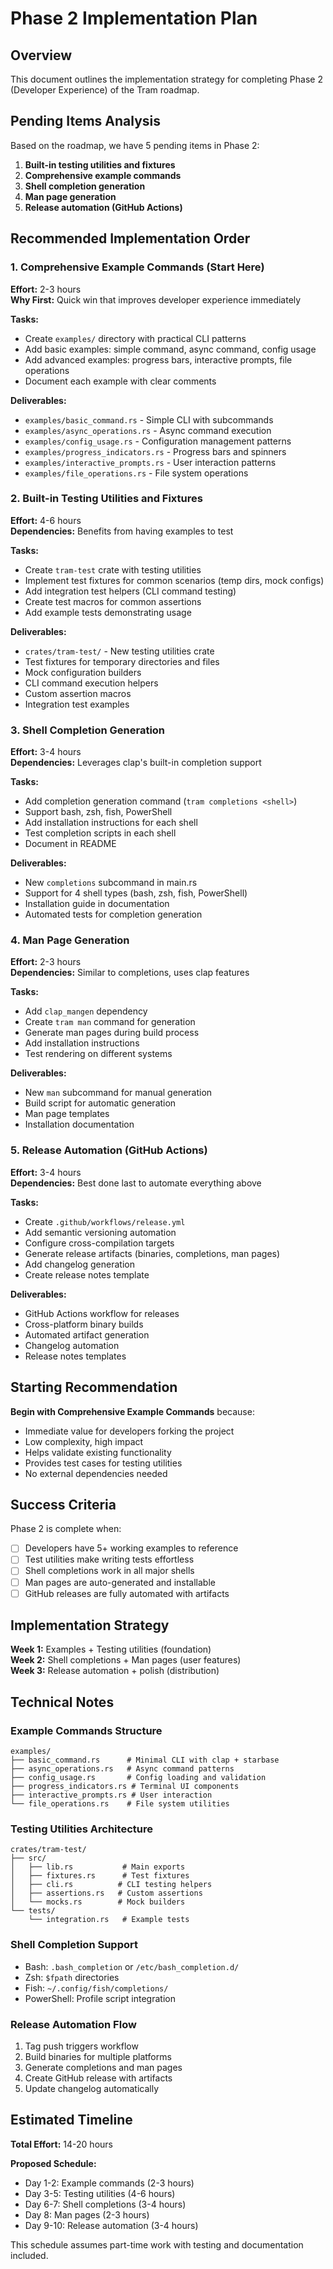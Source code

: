 # Phase 2 Implementation Plan

## Overview
This document outlines the implementation strategy for completing Phase 2 (Developer Experience) of the Tram roadmap.

## Pending Items Analysis

Based on the roadmap, we have 5 pending items in Phase 2:
1. **Built-in testing utilities and fixtures**
2. **Comprehensive example commands**
3. **Shell completion generation**
4. **Man page generation**
5. **Release automation (GitHub Actions)**

## Recommended Implementation Order

### 1. **Comprehensive Example Commands** (Start Here)
**Effort:** 2-3 hours  
**Why First:** Quick win that improves developer experience immediately

**Tasks:**
- Create `examples/` directory with practical CLI patterns
- Add basic examples: simple command, async command, config usage
- Add advanced examples: progress bars, interactive prompts, file operations
- Document each example with clear comments

**Deliverables:**
- `examples/basic_command.rs` - Simple CLI with subcommands
- `examples/async_operations.rs` - Async command execution
- `examples/config_usage.rs` - Configuration management patterns
- `examples/progress_indicators.rs` - Progress bars and spinners
- `examples/interactive_prompts.rs` - User interaction patterns
- `examples/file_operations.rs` - File system operations

### 2. **Built-in Testing Utilities and Fixtures**
**Effort:** 4-6 hours  
**Dependencies:** Benefits from having examples to test

**Tasks:**
- Create `tram-test` crate with testing utilities
- Implement test fixtures for common scenarios (temp dirs, mock configs)
- Add integration test helpers (CLI command testing)
- Create test macros for common assertions
- Add example tests demonstrating usage

**Deliverables:**
- `crates/tram-test/` - New testing utilities crate
- Test fixtures for temporary directories and files
- Mock configuration builders
- CLI command execution helpers
- Custom assertion macros
- Integration test examples

### 3. **Shell Completion Generation**
**Effort:** 3-4 hours  
**Dependencies:** Leverages clap's built-in completion support

**Tasks:**
- Add completion generation command (`tram completions <shell>`)
- Support bash, zsh, fish, PowerShell
- Add installation instructions for each shell
- Test completion scripts in each shell
- Document in README

**Deliverables:**
- New `completions` subcommand in main.rs
- Support for 4 shell types (bash, zsh, fish, PowerShell)
- Installation guide in documentation
- Automated tests for completion generation

### 4. **Man Page Generation**
**Effort:** 2-3 hours  
**Dependencies:** Similar to completions, uses clap features

**Tasks:**
- Add `clap_mangen` dependency
- Create `tram man` command for generation
- Generate man pages during build process
- Add installation instructions
- Test rendering on different systems

**Deliverables:**
- New `man` subcommand for manual generation
- Build script for automatic generation
- Man page templates
- Installation documentation

### 5. **Release Automation (GitHub Actions)**
**Effort:** 3-4 hours  
**Dependencies:** Best done last to automate everything above

**Tasks:**
- Create `.github/workflows/release.yml`
- Add semantic versioning automation
- Configure cross-compilation targets
- Generate release artifacts (binaries, completions, man pages)
- Add changelog generation
- Create release notes template

**Deliverables:**
- GitHub Actions workflow for releases
- Cross-platform binary builds
- Automated artifact generation
- Changelog automation
- Release notes templates

## Starting Recommendation

**Begin with Comprehensive Example Commands** because:
- Immediate value for developers forking the project
- Low complexity, high impact
- Helps validate existing functionality
- Provides test cases for testing utilities
- No external dependencies needed

## Success Criteria

Phase 2 is complete when:
- [ ] Developers have 5+ working examples to reference
- [ ] Test utilities make writing tests effortless
- [ ] Shell completions work in all major shells
- [ ] Man pages are auto-generated and installable
- [ ] GitHub releases are fully automated with artifacts

## Implementation Strategy

**Week 1:** Examples + Testing utilities (foundation)  
**Week 2:** Shell completions + Man pages (user features)  
**Week 3:** Release automation + polish (distribution)

## Technical Notes

### Example Commands Structure
```
examples/
├── basic_command.rs      # Minimal CLI with clap + starbase
├── async_operations.rs   # Async command patterns
├── config_usage.rs       # Config loading and validation
├── progress_indicators.rs # Terminal UI components
├── interactive_prompts.rs # User interaction
└── file_operations.rs    # File system utilities
```

### Testing Utilities Architecture
```
crates/tram-test/
├── src/
│   ├── lib.rs           # Main exports
│   ├── fixtures.rs      # Test fixtures
│   ├── cli.rs          # CLI testing helpers
│   ├── assertions.rs   # Custom assertions
│   └── mocks.rs        # Mock builders
└── tests/
    └── integration.rs   # Example tests
```

### Shell Completion Support
- Bash: `.bash_completion` or `/etc/bash_completion.d/`
- Zsh: `$fpath` directories
- Fish: `~/.config/fish/completions/`
- PowerShell: Profile script integration

### Release Automation Flow
1. Tag push triggers workflow
2. Build binaries for multiple platforms
3. Generate completions and man pages
4. Create GitHub release with artifacts
5. Update changelog automatically

## Estimated Timeline

**Total Effort:** 14-20 hours

**Proposed Schedule:**
- Day 1-2: Example commands (2-3 hours)
- Day 3-5: Testing utilities (4-6 hours)
- Day 6-7: Shell completions (3-4 hours)
- Day 8: Man pages (2-3 hours)
- Day 9-10: Release automation (3-4 hours)

This schedule assumes part-time work with testing and documentation included.